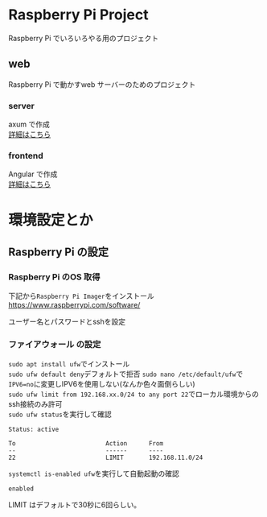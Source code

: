 # Raspberry Pi Project
Raspberry Pi でいろいろやる用のプロジェクト  

## web
Raspberry Pi で動かすweb サーバーのためのプロジェクト  

### server
axum で作成  
[詳細はこちら](./web/backend/README.md)

### frontend
Angular で作成  
[詳細はこちら](./web/frontend/README.md)

# 環境設定とか
## Raspberry Pi の設定
### Raspberry Pi のOS 取得
下記から`Raspberry Pi Imager`をインストール
https://www.raspberrypi.com/software/

ユーザー名とパスワードとsshを設定

### ファイアウォール の設定
`sudo apt install ufw`でインストール  
`sudo ufw default deny`デフォルトで拒否
`sudo nano /etc/default/ufw`で`IPV6=no`に変更しIPV6を使用しない(なんか色々面倒らしい)  
`sudo ufw limit from 192.168.xx.0/24 to any port 22`でローカル環境からのssh接続のみ許可  
`sudo ufw status`を実行して確認  
```
Status: active

To                         Action      From
--                         ------      ----
22                         LIMIT       192.168.11.0/24

```
`systemctl is-enabled ufw`を実行して自動起動の確認  
```
enabled
```
LIMIT はデフォルトで30秒に6回らしい。  
